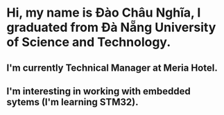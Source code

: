 # Hi, my name is **Đào Châu Nghĩa**, I graduated from Đà Nẵng University of Science and Technology.
## I'm currently Technical Manager at Meria Hotel.
## I'm interesting in working with embedded sytems (I'm learning STM32).
